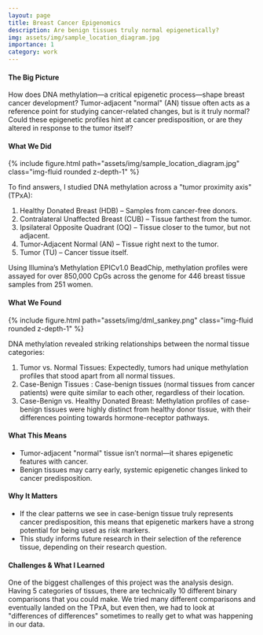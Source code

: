```yaml
---
layout: page
title: Breast Cancer Epigenomics
description: Are benign tissues truly normal epigenetically?
img: assets/img/sample_location_diagram.jpg
importance: 1
category: work
---
```


#### The Big Picture 

How does DNA methylation—a critical epigenetic process—shape breast cancer development? Tumor-adjacent "normal" (AN) tissue often acts as a reference point for studying cancer-related changes, but is it truly normal? Could these epigenetic profiles hint at cancer predisposition, or are they altered in response to the tumor itself?

#### What We Did

<div class="row mt-3">
    <div class="col-sm mt-3 mt-md-0">
        {% include figure.html path="assets/img/sample_location_diagram.jpg" class="img-fluid rounded z-depth-1" %}
    </div>
</div>

To find answers, I studied DNA methylation across a "tumor proximity axis" (TPxA):

1. Healthy Donated Breast (HDB) – Samples from cancer-free donors.
2. Contralateral Unaffected Breast (CUB) – Tissue farthest from the tumor.
3. Ipsilateral Opposite Quadrant (OQ) – Tissue closer to the tumor, but not adjacent.
4. Tumor-Adjacent Normal (AN) – Tissue right next to the tumor.
5. Tumor (TU) – Cancer tissue itself.

Using Illumina’s Methylation EPICv1.0 BeadChip, methylation profiles were assayed for over 850,000 CpGs across the genome for 446 breast tissue samples from 251 women.

#### What We Found

<div class="row mt-3">
    <div class="col-sm mt-3 mt-md-0">
        {% include figure.html path="assets/img/dml_sankey.png" class="img-fluid rounded z-depth-1" %}
    </div>
</div>

DNA methylation revealed striking relationships between the normal tissue categories:

1. Tumor vs. Normal Tissues: Expectedly, tumors had unique methylation profiles that stood apart from all normal tissues.
2. Case-Benign Tissues : Case-benign tissues (normal tissues from cancer patients) were quite similar to each other, regardless of their location.
3. Case-Benign vs. Healthy Donated Breast: Methylation profiles of case-benign tissues were highly distinct from healthy donor tissue, with their differences pointing towards hormone-receptor pathways.

#### What This Means

* Tumor-adjacent "normal" tissue isn’t normal—it shares epigenetic features with cancer.
* Benign tissues may carry early, systemic epigenetic changes linked to cancer predisposition.

#### Why It Matters

* If the clear patterns we see in case-benign tissue truly represents cancer predisposition, this means that epigenetic markers have a strong potential for being used as risk markers.
* This study informs future research in their selection of the reference tissue, depending on their research question. 

#### Challenges & What I Learned

One of the biggest challenges of this project was the analysis design. Having 5 categories of tissues, there are technically 10 different binary comparisons that you could make. We tried many different comparisons and eventually landed on the TPxA, but even then, we had to look at "differences of differences" sometimes to really get to what was happening in our data.


